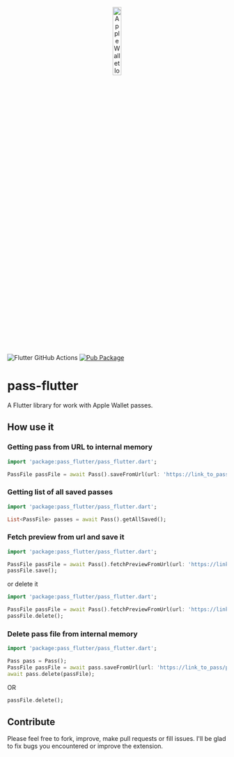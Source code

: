 <p align="center"><img src="https://docs-assets.developer.apple.com/published/c104c9bff0/841b02dd-b78c-4cad-8da4-700761d34e14.png" alt="Apple Wallet logo" width="20%"></p>

![Flutter GitHub Actions](https://github.com/alexeynobody/pass-flutter/workflows/Flutter%20GitHub%20Actions/badge.svg)
[![Pub Package](https://img.shields.io/pub/v/pass_flutter.svg)](https://pub.dartlang.org/packages/pass_flutter)

# pass-flutter
A Flutter library for work with Apple Wallet passes.

## How use it

### Getting pass from URL to internal memory
```dart
import 'package:pass_flutter/pass_flutter.dart';

PassFile passFile = await Pass().saveFromUrl(url: 'https://link_to_pass/pass.pkpass');
```

### Getting list of all saved passes
```dart
import 'package:pass_flutter/pass_flutter.dart';

List<PassFile> passes = await Pass().getAllSaved();
```

### Fetch preview from url and save it
```dart
import 'package:pass_flutter/pass_flutter.dart';

PassFile passFile = await Pass().fetchPreviewFromUrl(url: 'https://link_to_pass/pass.pkpass');
passFile.save();
```

or delete it
```dart
import 'package:pass_flutter/pass_flutter.dart';

PassFile passFile = await Pass().fetchPreviewFromUrl(url: 'https://link_to_pass/pass.pkpass');
passFile.delete();
```

### Delete pass file from internal memory
```dart
import 'package:pass_flutter/pass_flutter.dart';

Pass pass = Pass();
PassFile passFile = await pass.saveFromUrl(url: 'https://link_to_pass/pass.pkpass');
await pass.delete(passFile);
```

OR

```dart
passFile.delete();
```

## Contribute

Please feel free to fork, improve, make pull requests or fill issues.
I'll be glad to fix bugs you encountered or improve the extension.